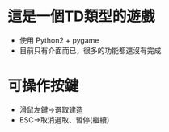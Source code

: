 # 這是一個TD類型的遊戲

 - 使用 Python2 + pygame
 - 目前只有介面而已，很多的功能都還沒有完成

# 可操作按鍵

 - 滑鼠左鍵->選取建造
 - ESC->取消選取、暫停(繼續)